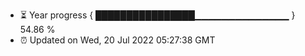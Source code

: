 - ⏳ Year progress { ████████████████▁▁▁▁▁▁▁▁▁▁▁▁▁▁ } 54.86 %
- ⏰ Updated on Wed, 20 Jul 2022 05:27:38 GMT

